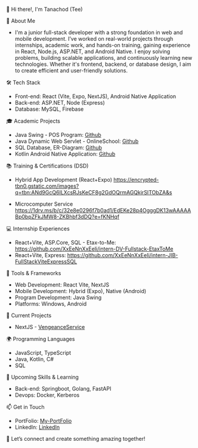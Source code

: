 👋 Hi there!, I'm Tanachod (Tee) 

🌟 About Me 
- I'm a junior full-stack developer with a strong foundation in web and mobile development. I’ve worked on real-world projects through internships, 
academic work, and hands-on training, gaining experience in React, Node.js, ASP.NET, and Android Native.
I enjoy solving problems, building scalable applications, and continuously learning new technologies. 
Whether it's frontend, backend, or database design, I aim to create efficient and user-friendly solutions.

🛠️ Tech Stack 
- Front-end: React (Vite, Expo, NextJS), Android Native Application
- Back-end: ASP.NET, Node (Express)
- Database: MySQL, Firebase

🎓 Academic Projects
- Java Swing - POS Program: [Github](https://github.com/XxEeNnXxEeIi/academic-Java-Excutable-Program)
- Java Dynamic Web Servlet - OnlineSchool: [Github](https://github.com/XxEeNnXxEeIi/academic-Java-DynamicWebServlet)
- SQL Database, ER-Diagram: [Github](https://github.com/XxEeNnXxEeIi/academic-SQL-Database)
- Kotlin Android Native Application: [Github]([https://github.com/XxEeNnXxEeIi/academic-Java-Excutable-Program](https://github.com/XxEeNnXxEeIi/academic-Android-Native-App))

📚 Training & Certifications (DSD)
- Hybrid App Development (React+Expo)
https://encrypted-tbn0.gstatic.com/images?q=tbn:ANd9GcQ6ILXcsRJsKeCF8g2GdOQrmAGQkjrSITObZA&s

- Microcomputer Service
https://1drv.ms/b/c/32e8e0296f7b0ad1/EdEKe28p4OgggDK13wAAAAABp0bpZFkJMW8-ZKBhbf3dDQ?e=fKNHqf

💻 Internship Experiences
- React+Vite, ASP.Core, SQL - Etax-to-Me: https://github.com/XxEeNnXxEeIi/intern-DV-Fullstack-EtaxToMe
- React+Vite, Express:  https://github.com/XxEeNnXxEeIi/intern-JIB-FullStackViteExpressSQL

🚀 Tools & Frameworks
- Web Development: React Vite, NextJS
- Mobile Development: Hybrid (Expo), Native (Android)
- Program Development: Java Swing
- Platforms: Windows, Android

🔭 Current Projects
- NextJS - [VengeanceService](https://vengeance-service.vercel.app/)

🌍 Programming Languages
- JavaScript, TypeScript
- Java, Kotlin, C#
- SQL

💼 Upcoming Skills & Learning
- Back-end: Springboot, Golang, FastAPI
- Devops: Docker, Kerberos

📫 Get in Touch 
- PortFolio: [My-PortFolio](https://tanachod-dev-6396008895.vercel.app/)
- LinkedIn: [LinkedIn](https://www.linkedin.com/in/tanachod-panjapornroongrod-947530317/)

👋 Let’s connect and create something amazing together! 
